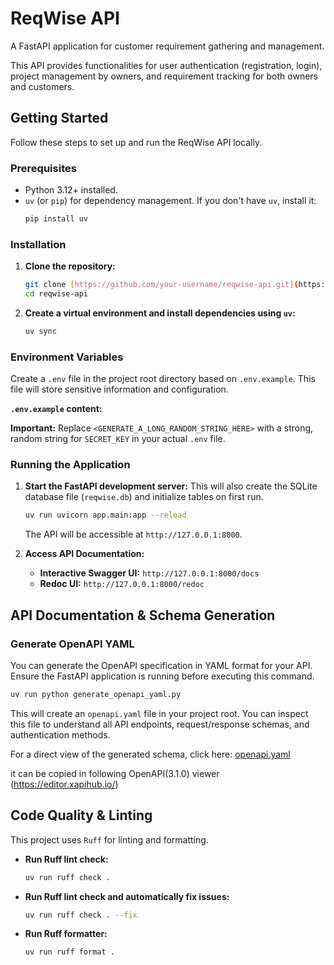 # ReqWise API

A FastAPI application for customer requirement gathering and management.

This API provides functionalities for user authentication (registration, login),
project management by owners, and requirement tracking for both owners and
customers.

## Getting Started

Follow these steps to set up and run the ReqWise API locally.

### Prerequisites

* Python 3.12+ installed.
* `uv` (or `pip`) for dependency management. If you don't have `uv`, install it:
    ```bash
    pip install uv
    ```

### Installation

1.  **Clone the repository:**
    ```bash
    git clone [https://github.com/your-username/reqwise-api.git](https://github.com/your-username/reqwise-api.git)
    cd reqwise-api
    ```
2.  **Create a virtual environment and install dependencies using `uv`:**
    ```bash
    uv sync
    ```

### Environment Variables

Create a `.env` file in the project root directory based on `.env.example`.
This file will store sensitive information and configuration.

**`.env.example` content:**

**Important:** Replace `<GENERATE_A_LONG_RANDOM_STRING_HERE>` with a strong,
random string for `SECRET_KEY` in your actual `.env` file.

### Running the Application

1.  **Start the FastAPI development server:**
    This will also create the SQLite database file (`reqwise.db`) and
    initialize tables on first run.
    ```bash
    uv run uvicorn app.main:app --reload
    ```
    The API will be accessible at `http://127.0.0.1:8000`.

2.  **Access API Documentation:**
    * **Interactive Swagger UI:** `http://127.0.0.1:8000/docs`
    * **Redoc UI:** `http://127.0.0.1:8000/redoc`

## API Documentation & Schema Generation

### Generate OpenAPI YAML

You can generate the OpenAPI specification in YAML format for your API.
Ensure the FastAPI application is running before executing this command.

```bash
uv run python generate_openapi_yaml.py
```
This will create an `openapi.yaml` file in your project root.
You can inspect this file to understand all API endpoints, request/response
schemas, and authentication methods.

For a direct view of the generated schema, click here: [openapi.yaml](./openapi.yaml)

it can be copied in following OpenAPI(3.1.0) viewer (https://editor.xapihub.io/)
## Code Quality & Linting

This project uses `Ruff` for linting and formatting.

* **Run Ruff lint check:**
    ```bash
    uv run ruff check .
    ```
* **Run Ruff lint check and automatically fix issues:**
    ```bash
    uv run ruff check . --fix
    ```
* **Run Ruff formatter:**
    ```bash
    uv run ruff format .
    ```
